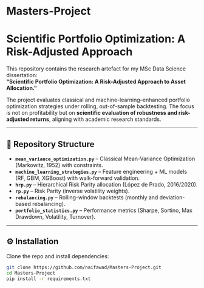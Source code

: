 # Masters-Project
# Scientific Portfolio Optimization: A Risk-Adjusted Approach

This repository contains the research artefact for my MSc Data Science dissertation:  
**“Scientific Portfolio Optimization: A Risk-Adjusted Approach to Asset Allocation.”**

The project evaluates classical and machine-learning–enhanced portfolio optimization strategies under rolling, out-of-sample backtesting. The focus is not on profitability but on **scientific evaluation of robustness and risk-adjusted returns**, aligning with academic research standards.

---

## 📂 Repository Structure

- **`mean_variance_optimization.py`** – Classical Mean-Variance Optimization (Markowitz, 1952) with constraints.  
- **`machine_learning_strategies.py`** – Feature engineering + ML models (RF, GBM, XGBoost) with walk-forward validation.
- **`hrp.py`** – Hierarchical Risk Parity allocation (López de Prado, 2016/2020).  
- **`rp.py`** – Risk Parity (inverse volatility weights).  
- **`rebalancing.py`** – Rolling-window backtests (monthly and deviation-based rebalancing).
- **`portfolio_statistics.py`** – Performance metrics (Sharpe, Sortino, Max Drawdown, Volatility, Turnover).  


---

## ⚙️ Installation

Clone the repo and install dependencies:

```bash
git clone https://github.com/naifawad/Masters-Project.git
cd Masters-Project
pip install -r requirements.txt

